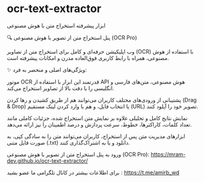 # ocr-text-extractor
ابزار پیشرفته استخراج متن با هوش مصنوعی


🔍 پنل استخراج متن از تصویر با هوش مصنوعی (OCR Pro)

وب اپلیکیشن حرفه‌ای و کامل برای استخراج متن از تصاویر (OCR) با استفاده از هوش مصنوعی، همراه با رابط کاربری فوق‌العاده مدرن و امکانات پیشرفته است.

✨ ویژگی‌های اصلی و منحصر به فرد:

موتور OCR قدرتمند
این ابزار با استفاده از API هوش مصنوعی، متن‌های فارسی و انگلیسی را با دقت بالا از تصاویر استخراج می‌کند.

پشتیبانی از ورودی‌های مختلف
کاربران می‌توانند هم از طریق کشیدن و رها کردن (Drag & Drop) یا انتخاب فایل، و هم با وارد کردن لینک مستقیم (URL) تصویر خود را آپلود کنند.

نمایش نتایج کامل و تحلیلی
علاوه بر نمایش متن استخراج شده، جزئیات کاملی مانند تعداد کلمات، کاراکترها، خطوط، سرعت پردازش و درصد اطمینان را نیز ارائه می‌دهد.

ابزارهای مدیریت متن
پس از استخراج، کاربران می‌توانند متن را به سادگی کپی، به صورت فایل متنی (.txt) دانلود و یا به اشتراک‌گذاری کنند.




ورود به پنل استخراج متن از تصویر با هوش مصنوعی (OCR Pro): https://mram-dev.github.io/ocr-text-extractor/


برای اطلاعات بیشتر در کانال تلگرامی ما عضو بشید : https://t.me/amirb_wd

